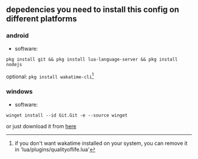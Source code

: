 ## depedencies you need to install this config on different platforms
### android
- software:
```
pkg install git && pkg install lua-language-server && pkg install nodejs
```
optional:
`pkg install wakatime-cli`[^1]

### windows
- software:
```
winget install --id Git.Git -e --source winget
```
or just download it from [here](https://git-scm.com/downloads/win)


[^1]: if you don't want wakatime installed on your system, you can remove it in 'lua/plugins/qualityoflife.lua'
